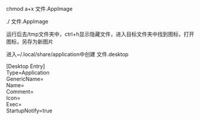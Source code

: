 chmod a+x 文件.AppImage  

./ 文件.AppImage  

运行后去/tmp文件夹中，ctrl+h显示隐藏文件，进入目标文件夹中找到图标，打开图标，另存为新图片  

进入~/.local/share/application中创建 文件.desktop  

[Desktop Entry]  
Type=Application  
GenericName=  
Name=  
Comment=  
Icon=  
Exec=  
StartupNotify=true